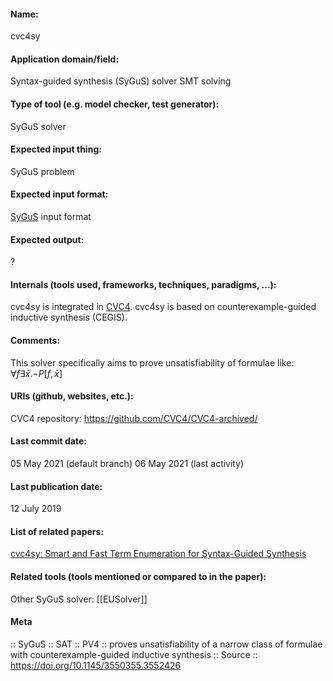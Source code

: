#### Name:
cvc4sy

#### Application domain/field:
Syntax-guided synthesis (SyGuS) solver
SMT solving

#### Type of tool (e.g. model checker, test generator):
SyGuS solver

#### Expected input thing:
SyGuS problem

#### Expected input format:
[SyGuS](../../Formats/SyGuS.md) input format

#### Expected output:
?

#### Internals (tools used, frameworks, techniques, paradigms, ...):
cvc4sy is integrated in [CVC4](SMT/CVC4.md).
cvc4sy is based on counterexample-guided inductive synthesis (CEGIS).

#### Comments:
This solver specifically aims to prove unsatisfiability of formulae like: $\forall f \exists \bar{x}. \neg P[f,\bar{x}]$

#### URIs (github, websites, etc.):
CVC4 repository: https://github.com/CVC4/CVC4-archived/

#### Last commit date:
05 May 2021 (default branch)
06 May 2021 (last activity)

#### Last publication date:
12 July 2019

#### List of related papers:
[cvc4sy: Smart and Fast Term Enumeration for Syntax-Guided Synthesis](https://doi.org/10.1007/978-3-030-25543-5_5)

#### Related tools (tools mentioned or compared to in the paper):
Other SyGuS solver: [[EUSolver]]

#### Meta
:: SyGuS
:: SAT
:: PV4 :: proves unsatisfiability of a narrow class of formulae with counterexample-guided inductive synthesis
:: Source :: https://doi.org/10.1145/3550355.3552426
